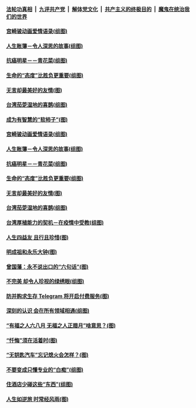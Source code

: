 

####  [法轮功真相](../../../../basic/blob/master/README.md?t=12282302) &nbsp;|&nbsp; [九评共产党](../../../../9ping.md/blob/master/README.md?t=12282302) &nbsp;|&nbsp; [解体党文化](../../../../jtdwh.md/blob/master/README.md?t=12282302)  &nbsp;|&nbsp; [共产主义的终极目的](../../../../gczydzjmd.md/blob/master/README.md?t=12282302) &nbsp;|&nbsp; [魔鬼在统治我们的世界](../../../../mgztzwmdsj.md/blob/master/README.md?t=12282302) 

#### [宫崎骏动画爱情语录(组图)](../pages/p8/956935.md?t=12282302) 

#### [人生账簿－令人深思的故事(组图)](../pages/p8/956725.md?t=12282302) 

#### [抗癌明星－－青花菜(组图)](../pages/p8/957136.md?t=12282302) 

#### [生命的“态度”比胜负更重要(组图)](../pages/p8/957100.md?t=12282302) 

#### [无言却最美好的友情(图)](../pages/p8/956939.md?t=12282302) 

#### [台湾茄萣湿地的喜鹊(组图)](../pages/p8/957120.md?t=12282302) 

#### [成为有智慧的“软柿子”(图)](../pages/p8/957269.md?t=12282302) 

#### [宫崎骏动画爱情语录(组图)](../pages/p8/956935.md?t=12282302) 

#### [人生账簿－令人深思的故事(组图)](../pages/p8/956725.md?t=12282302) 

#### [抗癌明星－－青花菜(组图)](../pages/p8/957136.md?t=12282302) 

#### [生命的“态度”比胜负更重要(组图)](../pages/p8/957100.md?t=12282302) 

#### [无言却最美好的友情(图)](../pages/p8/956939.md?t=12282302) 

#### [台湾茄萣湿地的喜鹊(组图)](../pages/p8/957120.md?t=12282302) 

#### [台湾厚植能力的契机－在疫情中受教(组图)](../pages/p8/957115.md?t=12282302) 

#### [人生四益友 且行且珍惜(图)](../pages/p8/957058.md?t=12282302) 

#### [明成祖和永乐大钟(图)](../pages/p8/956938.md?t=12282302) 

#### [曾国藩：永不说出口的“六句话”(图)](../pages/p8/956943.md?t=12282302) 

#### [不完美 却令人珍视的绿绣眼(组图)](../pages/p8/957014.md?t=12282302) 

#### [防并购求生存 Telegram 将开启付费服务(图)](../pages/p8/957004.md?t=12282302) 

#### [深刻的认识 会在所有领域相通(组图)](../pages/p8/956998.md?t=12282302) 

#### [“有福之人六八月 无福之人正腊月”啥意思？(图)](../pages/p8/956910.md?t=12282302) 

#### [“忏悔”须在活着时(图)](../pages/p8/956717.md?t=12282302) 

#### [“无钥匙汽车”忘记熄火会怎样？(图)](../pages/p8/956904.md?t=12282302) 

#### [不要变成只懂专业的“白痴”(组图)](../pages/p8/956890.md?t=12282302) 

#### [住酒店少碰这些“东西”(组图)](../pages/p8/956887.md?t=12282302) 

#### [人生如逆旅 时常经风雨(图)](../pages/p8/956704.md?t=12282302) 

